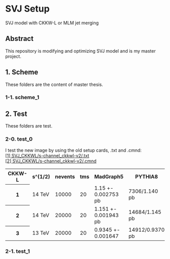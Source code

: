 # SVJ Setup
SVJ model with CKKW-L or MLM jet merging


## Abstract
This repository is modifying and optimizing SVJ model and is my master project.


## 1. Scheme
These folders are the content of master thesis.

### 1-1. scheme_1




## 2. Test
These folders are test.

### 2-0. test_0
I test the new image by using the old setup cards, .txt and .cmnd:  
[[1] SVJ_CKKWL/s-channel_ckkwl-v2/.txt](https://github.com/YW-Hsiao/SVJ_CKKWL/blob/main/s-channel_ckkwl-v2/Zpxdxd.txt)  
[[2] SVJ_CKKWL/s-channel_ckkwl-v2/.cmnd](https://github.com/YW-Hsiao/SVJ_CKKWL/blob/main/s-channel_ckkwl-v2/hepmc/svj_ckkwl-4.cmnd)  

<table>
    <tr>
        <th>CKKW-L</th>
        <th>s^(1/2)</th>
        <th>nevents</th>
        <th>tms</th>
        <th>MadGraph5</th>
        <th>PYTHIA8</th>
    </tr>
    <tr>
        <th>1</th>
        <td>14 TeV</td>
        <td>10000</td>
        <td>20</td>
        <td>1.15 +- 0.002753 pb</td>
        <td>7306/1.140 pb</td>
    </tr>
    <tr>
        <th>2</th>
        <td>14 TeV</td>
        <td>20000</td>
        <td>20</td>
        <td>1.151 +- 0.001943 pb</td>
        <td>14684/1.145 pb</td>
    </tr>
    <tr>
        <th>3</th>
        <td>13 TeV</td>
        <td>20000</td>
        <td>20</td>
        <td>0.9345 +- 0.001647</td>
        <td>14912/0.9370 pb</td>
    </tr>
</table>

### 2-1. test_1










